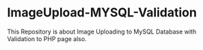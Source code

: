 # ImageUpload-MYSQL-Validation
This Repository is about Image Uploading to MySQL Database with Validation to PHP page also.
